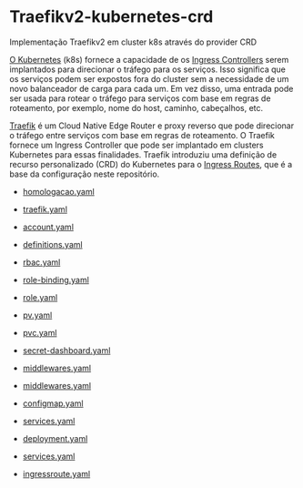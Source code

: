 # Traefikv2-kubernetes-crd
Implementação Traefikv2 em cluster k8s através do provider CRD

[O Kubernetes](https://kubernetes.io/) (k8s) fornece a capacidade de os [Ingress Controllers](https://kubernetes.io/docs/concepts/services-networking/ingress-controllers/) serem implantados para direcionar o tráfego para os serviços. Isso significa que os serviços podem ser expostos fora do cluster sem a necessidade de um novo balanceador de carga para cada um. Em vez disso, uma entrada pode ser usada para rotear o tráfego para serviços com base em regras de roteamento, por exemplo, nome do host, caminho, cabeçalhos, etc.

[Traefik](https://traefik.io/traefik/) é um Cloud Native Edge Router e proxy reverso que pode direcionar o tráfego entre serviços com base em regras de roteamento. O Traefik fornece um Ingress Controller que pode ser implantado em clusters Kubernetes para essas finalidades. Traefik introduziu uma definição de recurso personalizado (CRD) do Kubernetes para o  [Ingress Routes](https://doc.traefik.io/traefik/providers/kubernetes-crd/), que é a base da configuração neste repositório.

- [homologacao.yaml](https://github.com/kelvimagalhaes/traefikv2-kubernetes-crd/blob/main/00-namespaces/homologacao.yaml)
- [traefik.yaml](https://github.com/kelvimagalhaes/traefikv2-kubernetes-crd/blob/main/00-namespaces/traefik.yaml)

- [account.yaml](https://github.com/kelvimagalhaes/traefikv2-kubernetes-crd/blob/main/01-crd/account.yaml)

- [definitions.yaml](https://github.com/kelvimagalhaes/traefikv2-kubernetes-crd/blob/main/01-crd/definitions.yaml)

- [rbac.yaml](https://github.com/kelvimagalhaes/traefikv2-kubernetes-crd/blob/main/01-crd/rbac.yaml)

- [role-binding.yaml](https://github.com/kelvimagalhaes/traefikv2-kubernetes-crd/blob/main/01-crd/role-binding.yaml)

- [role.yaml](https://github.com/kelvimagalhaes/traefikv2-kubernetes-crd/blob/main/01-crd/role.yaml)

- [pv.yaml](https://github.com/kelvimagalhaes/traefikv2-kubernetes-crd/blob/main/02-volumes/pv.yaml)

- [pvc.yaml](https://github.com/kelvimagalhaes/traefikv2-kubernetes-crd/blob/main/02-volumes/pvc.yaml)

- [secret-dashboard.yaml](https://github.com/kelvimagalhaes/traefikv2-kubernetes-crd/blob/main/03-secrets/secret-dashboard.yaml)

- [middlewares.yaml](https://github.com/kelvimagalhaes/traefikv2-kubernetes-crd/blob/main/04-middlewares/namespaces/traefik/middlewares.yaml)

- [middlewares.yaml](https://github.com/kelvimagalhaes/traefikv2-kubernetes-crd/blob/main/04-middlewares/namespaces/homologacao/middlewares.yaml)

- [configmap.yaml](https://github.com/kelvimagalhaes/traefikv2-kubernetes-crd/blob/main/05-traefik/configmap.yaml)

- [services.yaml](https://github.com/kelvimagalhaes/traefikv2-kubernetes-crd/blob/main/05-traefik/services.yaml)

- [deployment.yaml](https://github.com/kelvimagalhaes/traefikv2-kubernetes-crd/blob/main/05-traefik/deployment.yaml)

- [services.yaml](https://github.com/kelvimagalhaes/traefikv2-kubernetes-crd/blob/main/05-traefik/services.yaml)

- [ingressroute.yaml](https://github.com/kelvimagalhaes/traefikv2-kubernetes-crd/blob/main/05-traefik/ingressroute.yaml)

